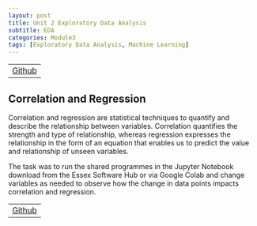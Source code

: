 ```yaml
---
layout: post
title: Unit 2 Exploratory Data Analysis
subtitle: EDA
categories: Module3
tags: [Exploratory Data Analysis, Machine Learning]
---
```

<html lang="en">

<table>
    <tr>
        <td><a href="../../../../MachineLearning/Unit02" target="_blank" class="button large">Github</a></td> 
    </tr>
</table>

<body>

<h2>Correlation and Regression</h2>
<p>Correlation and regression are statistical techniques to quantify and describe the relationship between variables. Correlation quantifies the strength and type of relationship, whereas regression expresses the relationship in the form of an equation that enables us to predict the value and relationship of unseen variables.</p>

<p>
The task was to run the shared programmes in the Jupyter Notebook download from the Essex Software Hub or via Google Colab and change variables as needed to observe how the change in data points impacts correlation and regression.
</p>

</body>

</html>

<table>
    <tr>
        <td><a href="../../../../MachineLearning/Unit02" target="_blank" class="button large">Github</a></td> 
    </tr>
</table>



